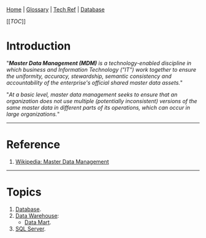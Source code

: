 [Home](/Slalom-LLC/Slalom-Consulting) | [Glossary](/Glossary) | [Tech Ref](/Tech-Ref) | [Database](/Tech-Ref/Software-Development/Database)

[[_TOC_]]

# Introduction
"_***Master Data Management (MDM)*** is a technology-enabled discipline in which business and Information Technology ("IT") work together to ensure the uniformity, accuracy, stewardship, semantic consistency and accountability of the enterprise's official shared master data assets._"

"_At a basic level, master data management seeks to ensure that an organization does not use multiple (potentially inconsistent) versions of the same master data in different parts of its operations, which can occur in large organizations._"

---
# Reference
1. [Wikipedia: Master Data Management](https://en.wikipedia.org/wiki/Master_data_management)

---
# Topics
1. [Database](/Tech-Ref/Software-Development/Database).
1. [Data Warehouse](/Tech-Ref/Software-Development/Database/Data-Warehouse):
   - [Data Mart](/Tech-Ref/Software-Development/Database/Data-Warehouse/Data-Mart).
1. [SQL Server](/Tech-Ref/Microsoft/SQL-Server).

